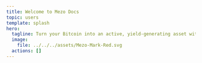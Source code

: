 ```yaml
---
title: Welcome to Mezo Docs
topic: users
template: splash
hero:
  tagline: Turn your Bitcoin into an active, yield-generating asset with BitcoinFi.
  image:
    file: ../../../assets/Mezo-Mark-Red.svg
  actions: []
---
```

